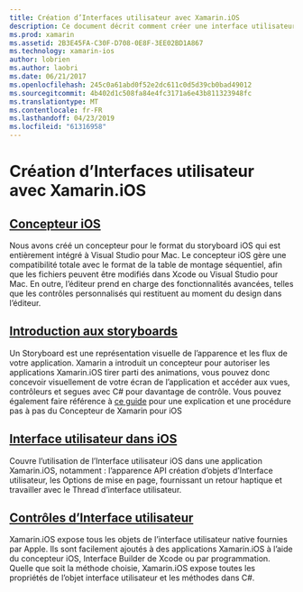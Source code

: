 ```yaml
---
title: Création d’Interfaces utilisateur avec Xamarin.iOS
description: Ce document décrit comment créer une interface utilisateur dans une application Xamarin.iOS. Il fournit des liens vers les guides sur le concepteur iOS, des plans conceptuels, concepts d’interface générale d’iOS et utilisateur iOS de contrôles d’interface.
ms.prod: xamarin
ms.assetid: 2B3E45FA-C30F-D708-0E8F-3EE02BD1A867
ms.technology: xamarin-ios
author: lobrien
ms.author: laobri
ms.date: 06/21/2017
ms.openlocfilehash: 245c0a61abd0f52e2dc611c0d5d39cb0bad49012
ms.sourcegitcommit: 4b402d1c508fa84e4fc3171a6e43b811323948fc
ms.translationtype: MT
ms.contentlocale: fr-FR
ms.lasthandoff: 04/23/2019
ms.locfileid: "61316958"
---
```

# <a name="building-user-interfaces-with-xamarinios"></a>Création d’Interfaces utilisateur avec Xamarin.iOS

## <a name="ios-designeriosuser-interfacedesignerindexmd"></a>[Concepteur iOS](~/ios/user-interface/designer/index.md)

Nous avons créé un concepteur pour le format du storyboard iOS qui est entièrement intégré à Visual Studio pour Mac. Le concepteur iOS gère une compatibilité totale avec le format de la table de montage séquentiel, afin que les fichiers peuvent être modifiés dans Xcode ou Visual Studio pour Mac. En outre, l’éditeur prend en charge des fonctionnalités avancées, telles que les contrôles personnalisés qui restituent au moment du design dans l’éditeur.

## <a name="introduction-to-storyboardsiosuser-interfacestoryboardsindexmd"></a>[Introduction aux storyboards](~/ios/user-interface/storyboards/index.md)

Un Storyboard est une représentation visuelle de l’apparence et les flux de votre application. Xamarin a introduit un concepteur pour autoriser les applications Xamarin.iOS tirer parti des animations, vous pouvez donc concevoir visuellement de votre écran de l’application et accéder aux vues, contrôleurs et segues avec C# pour davantage de contrôle. Vous pouvez également faire référence à [ce guide](~/ios/user-interface/designer/introduction.md) pour une explication et une procédure pas à pas du Concepteur de Xamarin pour iOS

## <a name="user-interface-in-iosiosuser-interfaceios-uiindexmd"></a>[Interface utilisateur dans iOS](~/ios/user-interface/ios-ui/index.md)

Couvre l’utilisation de l’Interface utilisateur iOS dans une application Xamarin.iOS, notamment : l’apparence API création d’objets d’Interface utilisateur, les Options de mise en page, fournissant un retour haptique et travailler avec le Thread d’interface utilisateur.

## <a name="user-interface-controlsiosuser-interfacecontrolsindexmd"></a>[Contrôles d’Interface utilisateur](~/ios/user-interface/controls/index.md)

Xamarin.iOS expose tous les objets de l’interface utilisateur native fournies par Apple. Ils sont facilement ajoutés à des applications Xamarin.iOS à l’aide du concepteur iOS, Interface Builder de Xcode ou par programmation. Quelle que soit la méthode choisie, Xamarin.iOS expose toutes les propriétés de l’objet interface utilisateur et les méthodes dans C#.
